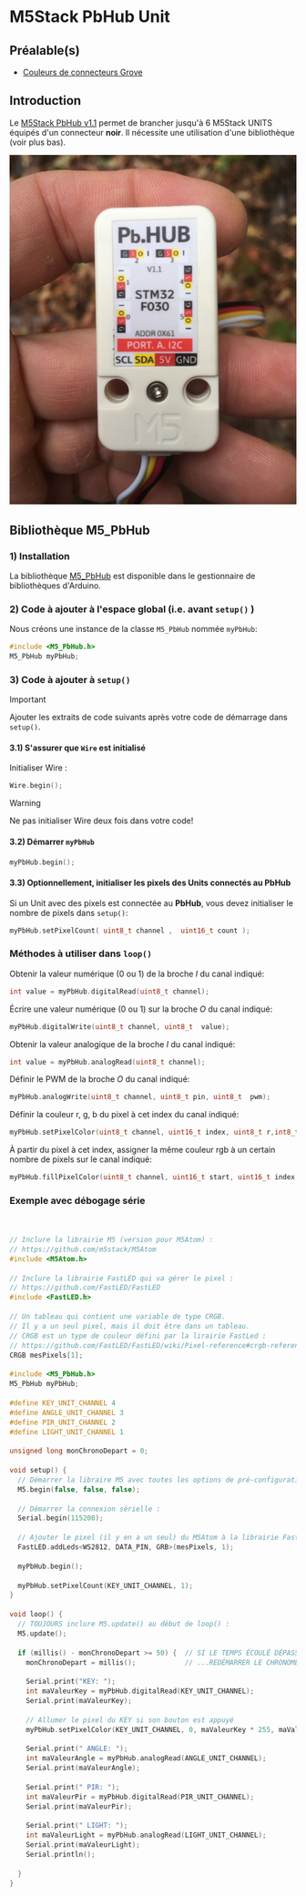 # M5Stack PbHub Unit

## Préalable(s)

- [Couleurs de connecteurs Grove](/m5stack/atom/grove.md)

## Introduction

Le [M5Stack PbHub v1.1](https://docs.m5stack.com/en/unit/pbhub_1.1) permet de brancher jusqu'à 6 M5Stack UNITS équipés d'un connecteur **noir**. Il nécessite une utilisation d'une bibliothèque (voir plus bas).

![L'arrière du PbHub v1.1](pbhub_back.jpg)

## Bibliothèque M5_PbHub

###  1) Installation

La bibliothèque [M5_PbHub](https://github.com/thomasfredericks/M5_PbHub) est disponible dans le gestionnaire de bibliothèques d'Arduino.

### 2) Code à ajouter à l'espace global (i.e. avant `setup()` )

Nous créons une instance de la classe `M5_PbHub` nommée `myPbHub`:
```cpp
#include <M5_PbHub.h>
M5_PbHub myPbHub;
```

### 3) Code à ajouter à `setup()`

> [!IMPORTANT] 
> Ajouter les extraits de code suivants après votre code de démarrage dans `setup()`.

#### 3.1) S'assurer que `Wire` est initialisé

Initialiser Wire :
```cpp
Wire.begin();
```

> [!WARNING] 
> Ne pas initialiser Wire deux fois dans votre code!

#### 3.2) Démarrer `myPbHub`

```cpp
myPbHub.begin();
```

#### 3.3) Optionnellement, initialiser les pixels des Units connectés au **PbHub**

Si un Unit avec des pixels est connectée au **PbHub**, vous devez initialiser le nombre de pixels dans `setup()`:
```cpp
myPbHub.setPixelCount( uint8_t channel ,  uint16_t count );
```

### Méthodes à utiliser dans `loop()`

Obtenir la valeur numérique (0 ou 1) de la broche *I* du canal indiqué:
```cpp
int value = myPbHub.digitalRead(uint8_t channel);
```

Écrire une valeur numérique (0 ou 1) sur la broche *O* du canal indiqué:
```cpp
myPbHub.digitalWrite(uint8_t channel, uint8_t  value);
```

Obtenir la valeur analogique de la broche *I* du canal indiqué:
```cpp
int value = myPbHub.analogRead(uint8_t channel);
```

Définir le PWM de la broche *O* du canal indiqué:
```cpp
myPbHub.analogWrite(uint8_t channel, uint8_t pin, uint8_t  pwm);
```

Définir la couleur r, g, b du pixel à cet index du canal indiqué:
```cpp
myPbHub.setPixelColor(uint8_t channel, uint16_t index, uint8_t r,int8_t g, uint8_t b);
```

À partir du pixel à cet index, assigner la même couleur rgb  à un certain nombre de pixels sur le canal indiqué: 
```cpp
myPbHub.fillPixelColor(uint8_t channel, uint16_t start, uint16_t index, uint8_t r,int8_t g, uint8_t b);
```

### Exemple avec débogage série


```cpp


// Inclure la librairie M5 (version pour M5Atom) :
// https://github.com/m5stack/M5Atom
#include <M5Atom.h>

// Inclure la librairie FastLED qui va gérer le pixel :
// https://github.com/FastLED/FastLED
#include <FastLED.h>

// Un tableau qui contient une variable de type CRGB.
// Il y a un seul pixel, mais il doit être dans un tableau.
// CRGB est un type de couleur défini par la lirairie FastLed :
// https://github.com/FastLED/FastLED/wiki/Pixel-reference#crgb-reference
CRGB mesPixels[1];

#include <M5_PbHub.h>
M5_PbHub myPbHub;

#define KEY_UNIT_CHANNEL 4
#define ANGLE_UNIT_CHANNEL 3
#define PIR_UNIT_CHANNEL 2
#define LIGHT_UNIT_CHANNEL 1

unsigned long monChronoDepart = 0;

void setup() {
  // Démarrer la libraire M5 avec toutes les options de pré-configuration désactivées :
  M5.begin(false, false, false);

  // Démarrer la connexion sérielle :
  Serial.begin(115200);

  // Ajouter le pixel (il y en a un seul) du M5Atom à la librairie FastLED :
  FastLED.addLeds<WS2812, DATA_PIN, GRB>(mesPixels, 1);

  myPbHub.begin();

  myPbHub.setPixelCount(KEY_UNIT_CHANNEL, 1);
}

void loop() {
  // TOUJOURS inclure M5.update() au début de loop() :
  M5.update();

  if (millis() - monChronoDepart >= 50) {  // SI LE TEMPS ÉCOULÉ DÉPASSE 50 MS...
    monChronoDepart = millis();            // ...REDÉMARRER LE CHRONOMÈTRE...

    Serial.print("KEY: ");
    int maValeurKey = myPbHub.digitalRead(KEY_UNIT_CHANNEL);
    Serial.print(maValeurKey);

    // Allumer le pixel du KEY si son bouton est appuyé
    myPbHub.setPixelColor(KEY_UNIT_CHANNEL, 0, maValeurKey * 255, maValeurKey * 255, maValeurKey * 255);

    Serial.print(" ANGLE: ");
    int maValeurAngle = myPbHub.analogRead(ANGLE_UNIT_CHANNEL);
    Serial.print(maValeurAngle);

    Serial.print(" PIR: ");
    int maValeurPir = myPbHub.digitalRead(PIR_UNIT_CHANNEL);
    Serial.print(maValeurPir);

    Serial.print(" LIGHT: ");
    int maValeurLight = myPbHub.analogRead(LIGHT_UNIT_CHANNEL);
    Serial.print(maValeurLight);
    Serial.println();

  }
}
```
